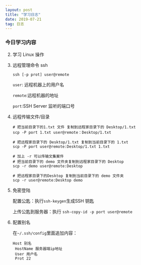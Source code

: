 ```yaml
---
layout: post
title: "学习日志"
date: 2019-07-21
tag: 日志
---
```


### 今日学习内容

2. 学习 Linux 操作

3. 远程管理命令 ssh

   ```
   ssh [-p prot] user@remote
   ```

   `user`: 远程机器上的用户名

   `remote`:远程机器的地址

   `port`:SSH Server 监听的端口号
   
4. 远程传输文件/目录

   ```
   # 把当前目录下的1.txt 文件 复制到远程家目录下的 Desktop/1.txt
   scp -P port 1.txt user@remote：Desktop/1.txt
   
   # 把远程家目录下的 Desktop/1.txt 复制到当前目录下的 1.txt
   scp -P port user@remote:Desktop/1.txt 1.txt
   
   # 加上 -r 可以传输文集案件
   # 把当前目录下的 demo 文件夹复制到远程家目录下的 Desktop
   scp -r demo user@remote:Desktop
   
   # 把远程家目录下的Desktop 复制到当前目录下的 demo 文件夹
   scp -r user@remote:Desktop demo
   
   ```

4. 免密登陆

   配置公匙：执行`ssh-keygen`生成SSH 钥匙

   上传公匙到服务器：执行 `ssh-copy-id -p port user@remote`
   
6. 配置别名

   在`~/.ssh/config`里面追加内容：

   ```
   Host 别名
   	HostName 服务器端ip地址
   	User 用户名
   	Prot 22
   ```

   

